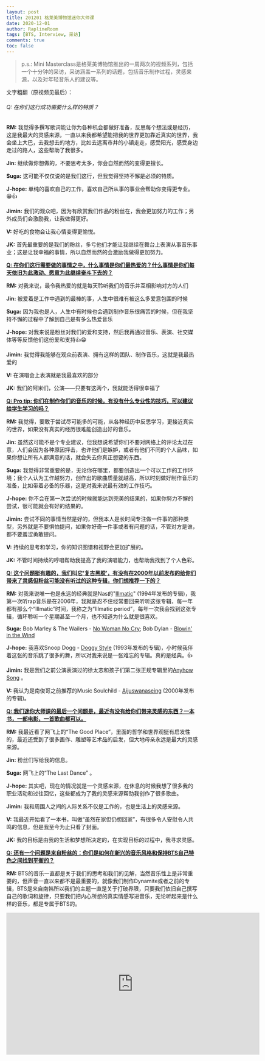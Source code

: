```yaml
---
layout: post
title: 201201 格莱美博物馆迷你大师课
date: 2020-12-01
author: RaplineRoom
tags: [BTS, Interview, 采访]
comments: true
toc: false
---
```


> p.s.: Mini Masterclass是格莱美博物馆推出的一周两次的视频系列，包括一个十分钟的采访，采访涵盖一系列的话题，包括音乐制作过程，灵感来源，以及对年轻音乐人的建议等。

文字粗翻（原视频见最后）：  

###### Q: 在你们这行成功需要什么样的特质？

**RM:** 我觉得多撰写歌词能让你为各种机会都做好准备，反思每个想法或是经历，这是我最大的灵感来源，一直以来我都希望能把我的世界更加靠近真实的世界，我会坐上大巴，去我想去的地方，比如去远离市井的小镇走走，感受阳光，感受身边走过的路人，这些帮助了我很多。

**Jin:** 继续做你想做的，不要思考太多，你会自然而然的变得更擅长。

**Suga:** 这可能不仅仅说的是我们这行，但我觉得坚持不懈是必须的特质。

**J-hope:** 单纯的喜欢自己的工作，喜欢自己所从事的事业会帮助你变得更专业。😁👍

**Jimin:** 我们的观众吧，因为有欣赏我们作品的粉丝在，我会更加努力的工作；另外成员们会激励我，让我做得更好。

**V:** 好吃的食物会让我心情变得更愉悦。

**JK:** 首先最重要的是我们的粉丝，多亏他们才能让我继续在舞台上表演从事音乐事业；这是让我幸福的事情，所以自然而然的会激励我做得更加努力。

**<u>Q: 在你们这行需要做的事情之中，什么事情是你们最热爱的？什么事情是你们每天依旧为此激动、愿意为此继续奋斗下去的？</u>** 

**RM:** 对我来说，最令我热爱的就是每天聆听我们的音乐并互相影响对方的人们

**Jin:** 被爱着是工作中遇到的最棒的事，人生中很难有被这么多爱意包围的时候

**Suga:** 因为我也是人，人生中有时候也会遇到制作音乐很痛苦的时候，但在我坚持不懈的过程中了解到自己是有多么热爱音乐

**J-hope:** 对我来说是粉丝对我们的爱和支持，然后我再通过音乐、表演、社交媒体等等反馈他们这份爱和支持👍😁

**Jimin:** 我觉得我能够在观众前表演、拥有这样的团队、制作音乐，这就是我最热爱的

**V:** 在演唱会上表演就是我最喜欢的部分

**JK:** 我们的阿米们，公演——只要有这两个，我就能活得很幸福了

**<u>Q: Pro tip: 你们在制作你们的音乐的时候，有没有什么专业性的技巧，可以建议给学生学习的吗？</u>** 

**RM:** 我觉得，要敢于尝试尽可能多的可能，从各种经历中反思学习，更接近真实的世界，如果没有真实的经历很难能创造出好的音乐。

**Jin:** 虽然这可能不是个专业建议，但我想说希望你们不要对网络上的评论太过在意，人们会因为各种原因抨击，也许他们是嫉妒，或者有他们不同的个人品味，如果你想让所有人都满意的话，就会失去你真正想要的东西。

**Suga:** 我觉得非常重要的是，无论你在哪里，都要创造出一个可以工作的工作环境；我个人认为工作越努力，创作出的歌曲质量就越高，所以时刻做好制作音乐的准备，比如带着必备的乐器，这是对我来说最有效的工作技巧。

**J-hope:** 你不会在第一次尝试的时候就能达到完美的结果的，如果你努力不懈的尝试，很可能就会有好的结果的。

**Jimin:** 尝试不同的事情当然是好的，但我本人是长时间专注做一件事的那种类型，另外就是不要惧怕提问，如果你好奇一件事或者有问题的话，不管对方是谁，都不要羞涩勇敢提问。

**V:** 持续的思考和学习，你的知识图谱和视野会更加扩展的。

**JK:** 不管时间持续的哼唱帮助我提高了我的演唱能力，也帮助我找到了个人色彩。

**<u>Q: 这个问题挺有趣的，我们叫它‘复古黑胶’，有没有在2000年以前发布的给你们带来了灵感但粉丝可能没有听过的这种专辑，你们想推荐一下的？</u>** 

**RM:** 对我来说唯一也是永远的经典就是Nas的"[Illmatic](https://open.spotify.com/album/3kEtdS2pH6hKcMU9Wioob1?si=R8xdqi08TpKfID82-N4s3g)" (1994年发布的专辑)，我第一次听rap音乐是在2006年，我就是忍不住经常要回来听听这张专辑，每一年都有那么个“Illmatic”时间，我称之为“Illmatic period”，每年一次我会找到这张专辑，循环聆听一个星期甚至一个月，也不知道为什么就是很喜欢。

**Suga:** Bob Marley & The Wailers - [No Woman No Cry](https://open.spotify.com/track/3PQLYVskjUeRmRIfECsL0X?si=00fRxZIRSC6i1C_ZhLB4Jw); Bob Dylan - [Blowin'  in the Wind](https://open.spotify.com/track/18GiV1BaXzPVYpp9rmOg0E?si=L166GL3ERmymJfLcITsPnA) 

**J-hope:** 我喜欢Snoop Dogg - [Doggy Style](https://open.spotify.com/album/57elsC8jWIydd3qGLf5w8C?si=V4CDCD86S_y-7ctM_ALS8g) (1993年发布的专辑)，小时候我伴着这张的音乐跳了很多的舞，所以对我来说是一张难忘的专辑。真的是经典。👍

**Jimin:** 我是我们之前公演表演过的徐太志和孩子们第二张正规专辑里的[Anyhow Song](https://open.spotify.com/track/3jRsvTB8H1bc7sKgwcarPs?si=Iy8y3Eb7S_2X5A0K_yf6og) 。

**V:** 我认为是南俊哥之前推荐的Music Soulchild - [Aijuswanaseing](https://open.spotify.com/album/2RmMKj20xouC3Mqq1CyZ3c?si=NDKoZTBORfS9NM5KXb9PxQ) (2000年发布的专辑)。

**<u>Q: 我们迷你大师课的最后一个问题是，最近有没有给你们带来灵感的东西？一本书，一部电影，一首歌曲都可以。</u>** 

**RM:** 我最近看了网飞上的“The Good Place”，里面的哲学和世界观挺有启发性的，最近还受到了很多画作、雕塑等艺术品的启发，但大地母亲永远是最大的灵感来源。

**Jin:** 粉丝们写给我的信息。

**Suga:** 网飞上的“The Last Dance” 。

**J-hope:** 其实吧，现在的情况就是一个灵感来源，在休息的时候我想了很多我的职业活动和过往回忆，这些都成为了我的灵感来源帮助我创作了很多歌曲。

**Jimin:** 我和周围人之间的人际关系不仅是工作的，也是生活上的灵感来源。

**V:** 我最近开始看了一本书，叫做“虽然在家但仍想回家”，有很多令人安慰令人共鸣的信息，但是我至今为止只看了封面。

**JK:** 我的目标是由我的生活和梦想所决定的，在实现目标的过程中，我寻求灵感。

**<u>Q: 还有一个问题是来自粉丝的：你们是如何在新兴的音乐风格和保持BTS自己特色之间找到平衡的？</u>** 

**RM:** BTS的音乐一直都是关于我们的思考和我们的见解，当然音乐性上是非常重要的，但声音一直以来都不是最重要的，就像我们制作Dynamite或者之前的专辑，BTS是来自南韩所以我们的主题一直是关于打破界限，只要我们依旧自己撰写自己的歌词和旋律，只要我们把内心所想的真实情感写进音乐，无论听起来是什么样的音乐，都是专属于BTS的。

<div class='video-container'><iframe width="666" height="373" src="https://www.youtube.com/embed/GuZJWDX4pTQ" frameborder="0" allow="accelerometer; autoplay; clipboard-write; encrypted-media; gyroscope; picture-in-picture" allowfullscreen></iframe></div>

